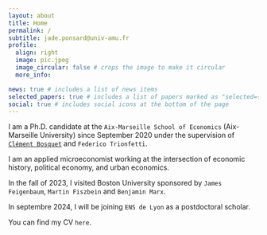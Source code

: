 ```yaml
---
layout: about
title: Home
permalink: /
subtitle: jade.ponsard@univ-amu.fr
profile:
  align: right
  image: pic.jpeg
  image_circular: false # crops the image to make it circular
  more_info:

news: true # includes a list of news items
selected_papers: true # includes a list of papers marked as "selected={true}"
social: true # includes social icons at the bottom of the page
---
```


I am a Ph.D. candidate at the `Aix-Marseille School of Economics` (Aix-Marseille University) since September 2020 under the supervision of <a href="https://sites.google.com/site/clementbosquet/" target="_blank">`Clément Bosquet`</a> and `Federico Trionfetti`. 

I am an applied microeconomist working at the intersection of economic history, political economy, and urban economics. 

In the fall of 2023, I visited Boston University sponsored by `James Feigenbaum`, `Martin Fiszbein` and `Benjamin Marx`.

In septembre 2024, I will be joining `ENS de Lyon` as a postdoctoral scholar.

You can find my CV `here`.
